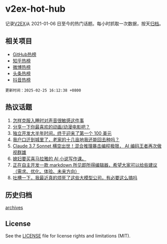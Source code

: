 # v2ex-hot-hub

 记录[V2EX](https://www.v2ex.com/)从 2021-01-06 日至今的热门话题。每小时抓取一次数据，按天[归档](archives)。
 
 ## 相关项目

- [GitHub热榜](https://github.com/snaildev/github-hot-hub)
- [知乎热榜](https://github.com/snaildev/zhihu-hot-hub)
- [微博热榜](https://github.com/snaildev/weibo-hot-hub)
- [头条热榜](https://github.com/snaildev/toutiao-hot-hub)
- [抖音热榜](https://github.com/snaildev/douyin-hot-hub)


 `更新时间：2025-02-25 16:12:38 +0800`

## 热议话题

1. [怎样克服入睡时对声音很敏感这件事](https://www.v2ex.com/t/1113983)
1. [分享一下你最喜欢的动画/动漫电影吧？](https://www.v2ex.com/t/1113997)
1. [独立开发大半年时间，终于迎来了第一个 100 美元](https://www.v2ex.com/t/1114017)
1. [我户口迁到城里了，老家的十几亩地我还能回去种吗？](https://www.v2ex.com/t/1113929)
1. [Claude 3.7 Sonnet 横空出世！混合推理暴击编程极限， AI 编码王者再次傲视群雄](https://www.v2ex.com/t/1113979)
1. [媳妇要买喜马拉雅的 AI 小说写作课。](https://www.v2ex.com/t/1113863)
1. [正在自主开发一款 markdown 所见即所得编辑器，希望大家可以给些建议（需求、优化、体验、未来方向）](https://www.v2ex.com/t/1114000)
1. [吐槽一下，我最近真的烦死了这些大模型公司，有必要这么搞吗](https://www.v2ex.com/t/1114012)

## 历史归档

[archives](archives)

## License

See the [LICENSE](LICENSE) file for license rights and limitations (MIT).
